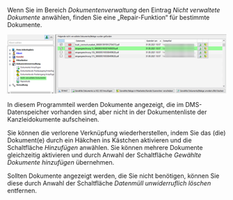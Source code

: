 Wenn Sie im Bereich *Dokumentenverwaltung* den Eintrag *Nicht verwaltete
Dokumente* anwählen, finden Sie eine „Repair-Funktion“ für bestimmte
Dokumente.

![nicht verwaltete Dokumente](<img/image258.png>)

In diesem Programmteil werden Dokumente angezeigt, die im
DMS-Datenspeicher vorhanden sind, aber nicht in der Dokumentenliste der
Kanzleidokumente aufscheinen.

Sie können die verlorene Verknüpfung wiederherstellen, indem Sie das
(die) Dokument(e) durch ein Häkchen ins Kästchen aktivieren und die
Schaltfläche *Hinzufügen* anwählen. Sie können mehrere Dokumente
gleichzeitig aktivieren und durch Anwahl der Schaltfläche *Gewählte
Dokumente hinzufügen* übernehmen.

Sollten Dokumente angezeigt werden, die Sie nicht benötigen, können Sie
diese durch Anwahl der Schaltfläche *Datenmüll unwiderruflich löschen*
entfernen.